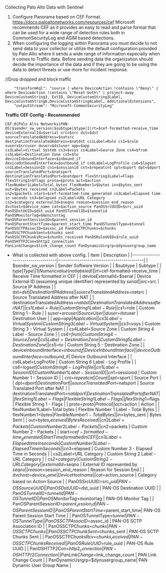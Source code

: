 Collecting Palo Alto Data with Sentinel

1. Configure Panorama based on CEF Format. https://docs.paloaltonetworks.com/resources/cef  Microsoft recommends CEF as it provides an easy to read and parse format that can be used for a wide range of detection rules both in CommonSecurityLog and ASIM based detections.
2. When configuring the logging within Panorama you must decide to not send data to your collector or utilize the default configuration provided by Palo Alto where it sends a wide range of information especially when it comes to Traffic data. Before sending data the organization should decide the importance of the data and if they are going to be using the data to detect threats or use more for incident response. 




//Drop dropped and block traffic

        "transformKql": "source | where DeviceAction !contains \"Deny\" | where DeviceAction !contains \"Reset-both\" | project-away DeviceCustomString3, ExtID, DeviceCustomString3Label, DeviceCustomString6,DeviceCustomString6Label, AdditionalExtensions",
        "outputStream": "Microsoft-CommonSecurityLog"



**Traffic CEF Config - Recommended**
```
CEF:0|Palo Alto Networks|PAN-OS|$sender_sw_version|$subtype|$type|1|rt=$cef-formatted-receive_time
deviceExternalId=$serial src=$src dst=$dst sourceTranslatedAddress=$natsrc
destinationTranslatedAddress=$natdst cs1Label=Rule cs1=$rule suser=$srcuser duser=$dstuser app=$app
cs3Label=Virtual System cs3=$vsys cs4Label=Source Zone cs4=$from cs5Label=Destination Zone cs5=$to
deviceInboundInterface=$inbound_if deviceOutboundInterface=$outbound_if cs6Label=LogProfile cs6=$logset
cn1Label=SessionID cn1=$sessionid cnt=$repeatcnt spt=$sport dpt=$dport sourceTranslatedPort=$natsport
destinationTranslatedPort=$natdport flexString1Label=Flags flexString1=$flags proto=$proto act=$action
flexNumber1Label=Total bytes flexNumber1=$bytes in=$bytes_sent out=$bytes_received cn2Label=Packets
cn2=$packets start=$cef-formatted-time_generated cn3Label=Elapsed time in seconds cn3=$elapsed cs2Label=URL Category
cs2=$category externalId=$seqno reason=$session_end_reason dvchost=$device_name cat=$action_source PanOSSrcUUID=$src_uuid PanOSDstUUID=$dst_uuid PanOSTunnelID=$tunnelid PanOSMonitorTag=$monitortag
PanOSParentSessionID=$parent_session_id PanOSParentStartTime=$parent_start_time PanOSTunnelType=$tunnel
PanOSSCTPAssocID=$assoc_id PanOSSCTPChunks=$chunks PanOSSCTPChunkSent=$chunks_sent
PanOSSCTPChunksRcv=$chunks_received PanOSRuleUUID=$rule_uuid PanOSHTTP2Con=$http2_connection
PanLinkChange=$link_change_count PanDynamicUsrgrp=$dynusergroup_name
```

* What is collected with above config.
| Item                               | Description                               |
|------------------------------------|-------------------------------------------|
| $sender_sw_version                 | Sender Software Version                   |
| $subtype                           | Subtype                                   |
| $type                              | Type                                      |
| 1                                  | Numeric value (not labeled)               |
| rt=$cef-formatted-receive_time     | Receive Time formatted in CEF            |
| deviceExternalId=$serial           | Device External ID (assuming unique identifier) represented by $serial |
| src=$src                           | Source IP Address                         |
| dst=$dst                           | Destination IP Address                    |
| sourceTranslatedAddress=$natsrc    | Source Translated Address after NAT       |
| destinationTranslatedAddress=$natdst| Destination Translated Address after NAT  |
| cs1Label=Rule                      | Custom String 1 Label - Rule              |
| cs1=$rule                          | Custom String 1 - Rule                    |
| suser=$srcuser                     | Source User                               |
| duser=$dstuser                     | Destination User                          |
| app=$app                           | Application                               |
| cs3Label=Virtual System            | Custom String 3 Label - Virtual System    |
| cs3=$vsys                          | Custom String 3 - Virtual System          |
| cs4Label=Source Zone               | Custom String 4 Label - Source Zone       |
| cs4=$from                          | Custom String 4 - Source Zone             |
| cs5Label=Destination Zone          | Custom String 5 Label - Destination Zone  |
| cs5=$to                            | Custom String 5 - Destination Zone        |
| deviceInboundInterface=$inbound_if | Device Inbound Interface                  |
| deviceOutboundInterface=$outbound_if| Device Outbound Interface                |
| cs6Label=LogProfile                | Custom String 6 Label - Log Profile       |
| cs6=$logset                        | Custom String 6 - Log Profile             |
| cn1Label=SessionID                 | Custom Number 1 Label - Session ID        |
| cn1=$sessionid                     | Custom Number 1 - Session ID              |
| cnt=$repeatcnt                     | Count                                     |
| spt=$sport                         | Source Port                               |
| dpt=$dport                         | Destination Port                          |
| sourceTranslatedPort=$natsport     | Source Translated Port after NAT          |
| destinationTranslatedPort=$natdport| Destination Translated Port after NAT     |
| flexString1Label=Flags             | Flexible String 1 Label - Flags           |
| flexString1=$flags                 | Flexible String 1 - Flags                 |
| proto=$proto                       | Protocol                                  |
| act=$action                        | Action                                    |
| flexNumber1Label=Total bytes       | Flexible Number 1 Label - Total Bytes     |
| flexNumber1=$bytes                 | Flexible Number 1 - Total Bytes           |
| in=$bytes_sent                     | Bytes Sent                                |
| out=$bytes_received                | Bytes Received                            |
| cn2Label=Packets                   | Custom Number 2 Label - Packets           |
| cn2=$packets                       | Custom Number 2 - Packets                 |
| start=$cef-formatted-time_generated| Start Time formatted in CEF               |
| cn3Label=Elapsed time in seconds   | Custom Number 3 Label - Elapsed Time in Seconds |
| cn3=$elapsed                       | Custom Number 3 - Elapsed Time in Seconds |
| cs2Label=URL Category              | Custom String 2 Label - URL Category      |
| cs2=$category                      | Custom String 2 - URL Category            |
| externalId=$seqno                 | External ID represented by $seqno         |
| reason=$session_end_reason         | Reason for Session End                    |
| dvchost=$device_name               | Device Hostname                           |
| cat=$action_source                 | Category based on Action Source           |
| PanOSSrcUUID=$src_uuid             | PAN-OS Source UUID                        |
| PanOSDstUUID=$dst_uuid             | PAN-OS Destination UUID                   |
| PanOSTunnelID=$tunnelid            | PAN-OS Tunnel ID                          |
| PanOSMonitorTag=$monitortag        | PAN-OS Monitor Tag                        |
| PanOSParentSessionID=$parent_session_id| PAN-OS Parent Session ID               |
| PanOSParentStartTime=$parent_start_time| PAN-OS Parent Session Start Time       |
| PanOSTunnelType=$tunnel            | PAN-OS Tunnel Type                        |
| PanOSSCTPAssocID=$assoc_id         | PAN-OS SCTP Association ID                |
| PanOSSCTPChunks=$chunks            | PAN-OS SCTP Chunks                        |
| PanOSSCTPChunkSent=$chunks_sent    | PAN-OS SCTP Chunks Sent                   |
| PanOSSCTPChunksRcv=$chunks_received| PAN-OS SCTP Chunks Received               |
| PanOSRuleUUID=$rule_uuid           | PAN-OS Rule UUID                          |
| PanOSHTTP2Con=$http2_connection    | PAN-OS HTTP/2 Connection                  |
| PanLinkChange=$link_change_count   | PAN Link Change Count                     |
| PanDynamicUsrgrp=$dynusergroup_name| PAN Dynamic User Group Name               |

